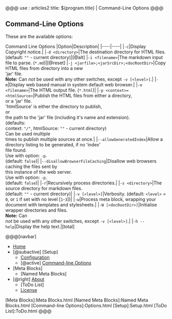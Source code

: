 @@@
use : articles2
title: ${program.title} | Command-Line Options
@@@

## Command-Line Options

These are the available options:

Command Line Options
|Option|Description|
|----|----|
|`-c`|Display Copyright notice.|
|`-d <directory>`|The destination directory for HTML files.<br>(default: `""` - current directory)|[@alt]
|`-i <filename>`|The markdown input file to parse. (`*.md`)|[@reset]
|`-j <jarfile>;<jarSrcDir>;<docRootDir>`|Copy HTML files from directory into a new \
'jar' file.<br>**Note:** Can *not* be used with any other switches, except `-v [<level>]`.|
|`-m`|Display web based manual in system default web browser.|
|`-o <filename>`|The HTML output file. (`*.html`)|
|`-p <context>=<htmlSource>`|Publish the HTML files from either a directory, \
or a 'jar' file.<br> 'htmlSource' is either the directory to publish,<br> or \
the path to the 'jar' file (including it's name and extension).<br>(defaults: \
context: `"/"`, htmlSource: `""` - current directory)<br>Can be used multiple \
times to publish multiple sources at once.|
|`--allowGeneratedIndex`|Allow a directory listing to be generated, if no 'index' \
file found.<br>Use with option: `-p`.<br>(default: `false`)|
|`--disallowBrowserFileCaching`|Disallow web browsers caching the files sent by \
this instance of the web server.<br>Use with option: `-p`.<br>(default: `false`)|
|`-r`|Recursively process directories.|
|`-s <directory>`|The source directory for markdown files.<br>(default: `""` - current directory)|
|`-v [<level>]`|Verbosity. (default: `<level>` = `0`, or `1` if set with no level [`1`-`3`])|
|`-w`|Process meta block, wrapping your document with templates and stylesheets.|
|`-W [<docRootDir>]`|Initialise wrapper directories and files.<br>**Note:** Can \
*not* be used with any other switches, except `-v [<level>]`.|
|`-h --help`|Display the help text.|[total]

@@@[navbar]
- [Home]
- [@subactive] [Setup]
    - [Configuration]
    - [@active] [Command-line Options](#)
- [Meta Blocks]
    - [Named Meta Blocks]
- [@right] [About]
    - [ToDo List]
    - [License]

[About]:About.html
[Configuration]:Configuration.html
[Home]:index.html
[License]:LICENSE.html
[Meta Blocks]:Meta Blocks.html
[Named Meta Blocks]:Named Meta Blocks.html
[Command-line Options]:Options.html
[Setup]:Setup.html
[ToDo List]:ToDo.html
@@@
